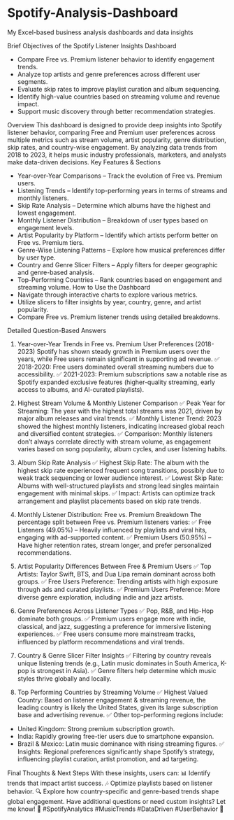 # Spotify-Analysis-Dashboard
My Excel-based business analysis dashboards and data insights


Brief Objectives of the Spotify Listener Insights Dashboard
- Compare Free vs. Premium listener behavior to identify engagement trends.
- Analyze top artists and genre preferences across different user segments.
- Evaluate skip rates to improve playlist curation and album sequencing.
- Identify high-value countries based on streaming volume and revenue impact.
- Support music discovery through better recommendation strategies.

Overview
This dashboard is designed to provide deep insights into Spotify listener behavior, comparing Free and Premium user preferences across multiple metrics such as stream volume, artist popularity, genre distribution, skip rates, and country-wise engagement. By analyzing data trends from 2018 to 2023, it helps music industry professionals, marketers, and analysts make data-driven decisions.
Key Features & Sections
- Year-over-Year Comparisons – Track the evolution of Free vs. Premium users.
- Listening Trends – Identify top-performing years in terms of streams and monthly listeners.
- Skip Rate Analysis – Determine which albums have the highest and lowest engagement.
- Monthly Listener Distribution – Breakdown of user types based on engagement levels.
- Artist Popularity by Platform – Identify which artists perform better on Free vs. Premium tiers.
- Genre-Wise Listening Patterns – Explore how musical preferences differ by user type.
- Country and Genre Slicer Filters – Apply filters for deeper geographic and genre-based analysis.
- Top-Performing Countries – Rank countries based on engagement and streaming volume.
How to Use the Dashboard
- Navigate through interactive charts to explore various metrics.
- Utilize slicers to filter insights by year, country, genre, and artist popularity.
- Compare Free vs. Premium listener trends using detailed breakdowns.

Detailed Question-Based Answers
1. Year-over-Year Trends in Free vs. Premium User Preferences (2018-2023)
Spotify has shown steady growth in Premium users over the years, while Free users remain significant in supporting ad revenue.
✅ 2018-2020: Free users dominated overall streaming numbers due to accessibility.
✅ 2021-2023: Premium subscriptions saw a notable rise as Spotify expanded exclusive features (higher-quality streaming, early access to albums, and AI-curated playlists).

2. Highest Stream Volume & Monthly Listener Comparison
✅ Peak Year for Streaming: The year with the highest total streams was 2021, driven by major album releases and viral trends.
✅ Monthly Listener Trend: 2023 showed the highest monthly listeners, indicating increased global reach and diversified content strategies.
✅ Comparison: Monthly listeners don’t always correlate directly with stream volume, as engagement varies based on song popularity, album cycles, and user listening habits.

3. Album Skip Rate Analysis
✅ Highest Skip Rate: The album with the highest skip rate experienced frequent song transitions, possibly due to weak track sequencing or lower audience interest.
✅ Lowest Skip Rate: Albums with well-structured playlists and strong lead singles maintain engagement with minimal skips.
✅ Impact: Artists can optimize track arrangement and playlist placements based on skip rate trends.

4. Monthly Listener Distribution: Free vs. Premium Breakdown
The percentage split between Free vs. Premium listeners varies:
✅ Free Listeners (49.05%) – Heavily influenced by playlists and viral hits, engaging with ad-supported content.
✅ Premium Users (50.95%) – Have higher retention rates, stream longer, and prefer personalized recommendations.

5. Artist Popularity Differences Between Free & Premium Users
✅ Top Artists: Taylor Swift, BTS, and Dua Lipa remain dominant across both groups.
✅ Free Users Preference: Trending artists with high exposure through ads and curated playlists.
✅ Premium Users Preference: More diverse genre exploration, including indie and jazz artists.

6. Genre Preferences Across Listener Types
✅ Pop, R&B, and Hip-Hop dominate both groups.
✅ Premium users engage more with indie, classical, and jazz, suggesting a preference for immersive listening experiences.
✅ Free users consume more mainstream tracks, influenced by platform recommendations and viral trends.

7. Country & Genre Slicer Filter Insights
✅ Filtering by country reveals unique listening trends (e.g., Latin music dominates in South America, K-pop is strongest in Asia).
✅ Genre filters help determine which music styles thrive globally and locally.

8. Top Performing Countries by Streaming Volume
✅ Highest Valued Country: Based on listener engagement & streaming revenue, the leading country is likely the United States, given its large subscription base and advertising revenue.
✅ Other top-performing regions include:
- United Kingdom: Strong premium subscription growth.
- India: Rapidly growing free-tier users due to smartphone expansion.
- Brazil & Mexico: Latin music dominance with rising streaming figures.
✅ Insights: Regional preferences significantly shape Spotify’s strategy, influencing playlist curation, artist promotion, and ad targeting.

Final Thoughts & Next Steps
With these insights, users can:
📊 Identify trends that impact artist success.
🎶 Optimize playlists based on listener behavior.
🔍 Explore how country-specific and genre-based trends shape global engagement.
Have additional questions or need custom insights? Let me know! 🚀
#SpotifyAnalytics #MusicTrends #DataDriven #UserBehavior 🎵


